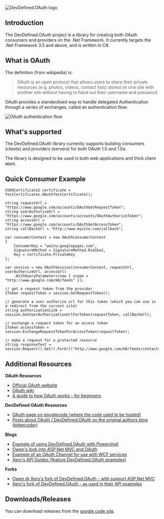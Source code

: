![DevDefined.OAuth logo][1]

Introduction
------------

The DevDefined.OAuth project is a library for creating both OAuth consumers and providers on the .Net Framework.  It currently targets the .Net Framework 3.5 and above, and is written in C#.

What is OAuth
-------------

The definition (from wikipedia) is:

> OAuth is an open protocol that allows users to share their private resources (e.g. photos, videos, contact lists) stored on one site with another site without having to hand out their username and password.

OAuth provides a standardised way to handle delegated Authentication through a series of exchanges, called an authentication flow:

![OAuth authentication flow][2]


What's supported
----------------

The DevDefined.OAuth library currently supports building consumers (clients) and providers (servers) for both OAuth 1.0 and 1.0a.

The library is designed to be used in both web applications and thick client apps.

Quick Consumer Example
----------------------

    X509Certificate2 certificate = TestCertificates.OAuthTestCertificate();
    
    string requestUrl = "https://www.google.com/accounts/OAuthGetRequestToken";
    string userAuthorizeUrl = "https://www.google.com/accounts/accounts/OAuthAuthorizeToken";
    string accessUrl = "https://www.google.com/accounts/OAuthGetAccessToken";
    string callBackUrl = "http://www.mysite.com/callback";
    
    var consumerContext = new OAuthConsumerContext
    {
    	ConsumerKey = "weitu.googlepages.com",
    	SignatureMethod = SignatureMethod.RsaSha1,
    	Key = certificate.PrivateKey
    };
    
    var session = new OAuthSession(consumerContext, requestUrl, userAuthorizeUrl, accessUrl)
    	.WithQueryParameters(new { scope = "http://www.google.com/m8/feeds" });
    
    // get a request token from the provider
    IToken requestToken = session.GetRequestToken();
    
    // generate a user authorize url for this token (which you can use in a redirect from the current site)
    string authorizationLink = session.GetUserAuthorizationUrlForToken(requestToken, callBackUrl);
    
    // exchange a request token for an access token
    IToken accessToken = session.ExchangeRequestTokenForAccessToken(requestToken);
    
    // make a request for a protected resource
    string responseText = session.Request().Get().ForUrl("http://www.google.com/m8/feeds/contacts/default/base").ToString();
    
Additional Resources
--------------------

**OAuth Resources**

  - [Official OAuth website][3]
  - [OAuth wiki][4]
  - [A guide to how OAuth works - for beginners][5]

**DevDefined OAuth Resources**

  - [OAuth page on googlecode (where the code used to be hosted)][6]
  - [Posts about OAuth / DevDefined.OAuth on the original authors blog (bittercoder)][7]

**Blogs**

  - [Example of using DevDefined.OAuth with Powershell][8]
  - [Owen's look into ASP.Net MVC and OAuth][9]
  - [Example of an OAuth Channel for use with WCF services][10]
  - [Xero's API Guides (feature DevDefined.OAuth examples)][11]

**Forks**

  - [Owen @ Xero's fork of DevDefined.OAuth - with support ASP.Net MVC][12]
  - [Xero's fork of DevDefined.OAuth - as used in their API examples][13]


Downloads/Releases
------------------

You can download releases from the [google code site][14].

  [1]: https://github.com/bittercoder/DevDefined.OAuth/raw/master/artifacts/DevDefinedOAuthTitle.png
  [2]: https://github.com/bittercoder/DevDefined.OAuth/raw/master/artifacts/Oauth_diagram.png
  [3]: http://www.oauth.net/
  [4]: http://wiki.oauth.net/
  [5]: http://dotnetkicks.com/webservices/OAuth_for_Beginners
  [6]: http://code.google.com/p/devdefined-tools/wiki/OAuth
  [7]: http://blog.bittercoder.com/CategoryView,category,OAuth.aspx
  [8]: http://www.leporelo.eu/blog.aspx?id=how-to-use-oauth-to-connect-to-twitter-in-powershell
  [9]: http://bgeek.net/blog/2009/3/3/oauth-mvcnet-revisited.html
  [10]: http://weblogs.asp.net/cibrax/archive/2008/11/14/oauth-channel-for-wcf-restful-services.aspx
  [11]: http://blog.xero.com/developer/api-guides/
  [12]: http://github.com/buildmaster/oauth-mvc.net/
  [13]: http://github.com/XeroAPI
  [14]: http://code.google.com/p/devdefined-tools/downloads/list